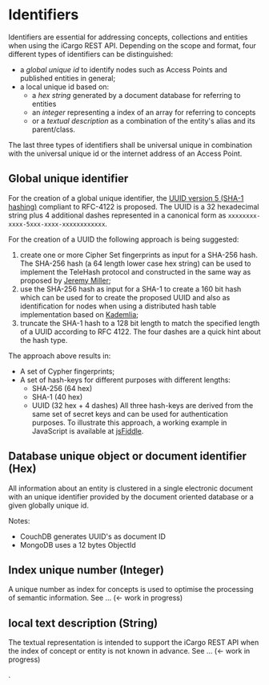 # Identifiers

Identifiers are essential for addressing concepts, collections and entities when using the iCargo REST API. Depending on the scope and format, four different types of identifiers can be distinguished:  
* a *global unique id* to identify nodes such as Access Points and published entities in general;
* a local unique id based on:  
  * a *hex string* generated by a document database for referring to entities
  * an *integer* representing a index of an array for referring to concepts
  * or a *textual description* as a combination of the entity's alias and its parent/class.

The last three types of identifiers shall be universal unique in combination with the universal unique id or the internet address of an Access Point.

## Global unique identifier
For the creation of a global unique identifier, the [UUID version 5 (SHA-1 hashing)](http://en.wikipedia.org/wiki/Universally_unique_identifier) compliant to RFC-4122 is proposed.  The UUID is a 32 hexadecimal string plus 4 additional dashes represented in a canonical form as `xxxxxxxx-xxxx-5xxx-xxxx-xxxxxxxxxxxx`.

For the creation of a UUID the following approach is being suggested:  
  1. create one or more Cipher Set fingerprints as input for a SHA-256 hash. The SHA-256 hash (a 64 length lower case hex string) can be used to implement the TeleHash protocol and constructed in the same way as proposed by [Jeremy Miller](https://github.com/telehash/telehash.org/blob/master/hashnames.md);
  2. use the SHA-256 hash as input for a SHA-1 to create a 160 bit hash which can be used for to create the proposed UUID and also as identification for nodes when using a distributed hash table implementation based on [Kademlia](http://en.wikipedia.org/wiki/Kademlia);
  3. truncate the SHA-1 hash to a 128 bit length to match the specified length of a UUID according to RFC 4122. The four dashes are a quick hint about the hash type. 

The approach above results in:
* A set of Cypher fingerprints;
* A set of hash-keys for different purposes with different lengths:  
  * SHA-256 (64 hex)
  * SHA-1 (40 hex)
  * UUID (32 hex + 4 dashes)
All three hash-keys are derived from the same set of secret keys and can be used for authentication purposes. To illustrate this approach, a working example in JavaScript is available at [jsFiddle](http://jsfiddle.net/ErikCornelisse/uTP98/).

## Database unique object or document identifier (Hex)
All information about an entity is clustered in a single electronic document with an unique identifier provided by the document oriented database or a given globally unique id.

Notes: 
* CouchDB generates UUID's as document ID
* MongoDB uses a 12 bytes ObjectId

## Index unique number (Integer)
A unique number as index for concepts is used to optimise the processing of semantic information. See ... (<- work in progress)

## local text description (String)
The textual representation is intended to support the iCargo REST API when the index of concept or entity is not known in advance. See ... (<- work in progress)



.
